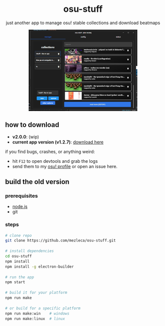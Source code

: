 <div align="center">
    <h1 align="center" style="border: none; margin-bottom: none;">osu-stuff</h1>
    <p align="center">just another app to manage osu! stable collections and download beatmaps</p>
</div>

<p align="center">
  <img width="70%" height="70%" src="https://github.com/mezleca/osu-stuff/blob/main/build/images/menu.png">
</p>

## how to download
- **v2.0.0**: (wip)  
- **current app version (v1.2.7)**: [download here](https://github.com/mezleca/osu-stuff/releases/tag/v1.2.7)

if you find bugs, crashes, or anything weird:  
- hit `F12` to open devtools and grab the logs  
- send them to my [osu! profile](https://osu.ppy.sh/users/mzle) or open an issue here.  

## build the old version

### prerequisites
- [node.js](https://nodejs.org/)  
- git  

### steps
```bash
# clone repo
git clone https://github.com/mezleca/osu-stuff.git

# install dependencies
cd osu-stuff
npm install
npm install -g electron-builder

# run the app
npm start

# build it for your platform
npm run make

# or build for a specific platform
npm run make:win    # windows
npm run make:linux  # linux
```
